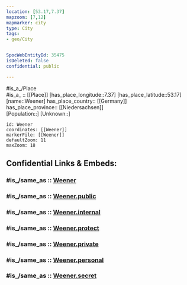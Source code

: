 ```yaml
---
location: [53.17,7.37] 
mapzoom: [7,12] 
mapmarker: city 
type: City
tags:
- geo/City


SpocWebEntityId: 35475
isDeleted: false
confidential: public

---
```

#is_a_/Place  
#is_a_ :: [[Place]] 
[has_place_longitude::7.37] 
[has_place_latitude::53.17] 
[name::Weener] 
has_place_country:: [[Germany]]  
has_place_province:: [[Niedersachsen]]  
[Population::] 
[Unknown::] 


```leaflet
id: Weener
coordinates: [[Weener]] 
markerFile: [[Weener]] 
defaultZoom: 11 
maxZoom: 18
```


## Confidential Links & Embeds: 

### #is_/same_as :: [Weener](/_Standards/Earth/Continent/Europe/Europe~Central/Germany/Germany~West/Niedersachsen/counties~Niedersachsen/Leer/cities~Leer/Weener.md) 

### #is_/same_as :: [Weener.public](/_public/Earth/Continent/Europe/Europe~Central/Germany/Germany~West/Niedersachsen/counties~Niedersachsen/Leer/cities~Leer/Weener.public.md) 

### #is_/same_as :: [Weener.internal](/_internal/Earth/Continent/Europe/Europe~Central/Germany/Germany~West/Niedersachsen/counties~Niedersachsen/Leer/cities~Leer/Weener.internal.md) 

### #is_/same_as :: [Weener.protect](/_protect/Earth/Continent/Europe/Europe~Central/Germany/Germany~West/Niedersachsen/counties~Niedersachsen/Leer/cities~Leer/Weener.protect.md) 

### #is_/same_as :: [Weener.private](/_private/Earth/Continent/Europe/Europe~Central/Germany/Germany~West/Niedersachsen/counties~Niedersachsen/Leer/cities~Leer/Weener.private.md) 

### #is_/same_as :: [Weener.personal](/_personal/Earth/Continent/Europe/Europe~Central/Germany/Germany~West/Niedersachsen/counties~Niedersachsen/Leer/cities~Leer/Weener.personal.md) 

### #is_/same_as :: [Weener.secret](/_secret/Earth/Continent/Europe/Europe~Central/Germany/Germany~West/Niedersachsen/counties~Niedersachsen/Leer/cities~Leer/Weener.secret.md)

